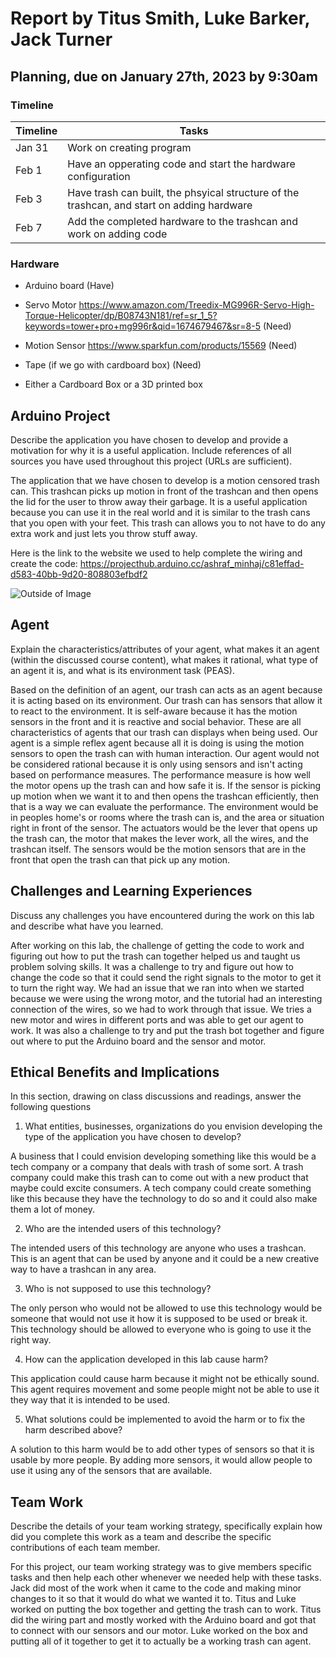 # Report by Titus Smith, Luke Barker, Jack Turner

## Planning, due on January 27th, 2023 by 9:30am

### Timeline

| Timeline  | Tasks |
| ----------- | ----------- |
|   Jan 31    |    Work on creating program |
|   Feb 1    |    Have an opperating code and start the hardware configuration |
|   Feb 3    |    Have trash can built, the phsyical structure of the trashcan, and start on adding hardware |
|   Feb 7    |    Add the completed hardware to the trashcan and work on adding code |

### Hardware

- Arduino board (Have)

- Servo Motor <https://www.amazon.com/Treedix-MG996R-Servo-High-Torque-Helicopter/dp/B08743N181/ref=sr_1_5?keywords=tower+pro+mg996r&qid=1674679467&sr=8-5> (Need)

- Motion Sensor <https://www.sparkfun.com/products/15569> (Need)

- Tape (if we go with cardboard box) (Need)

- Either a Cardboard Box or a 3D printed box

## Arduino Project

Describe the application you have chosen to develop and provide a motivation for why it is a useful application. Include  references of all sources you have used throughout this project (URLs are sufficient).

The application that we have chosen to develop is a motion censored trash can. This trashcan picks up motion in front of the  trashcan and then opens the lid for the user to throw away their garbage. It is a useful application because you can use it in the real world and it is similar to the trash cans that you open with your feet. This trash can allows you to not have to do any extra work and just lets you throw stuff away.

Here is the link to the website we used to help complete the wiring and create the code:
<https://projecthub.arduino.cc/ashraf_minhaj/c81effad-d583-40bb-9d20-808803efbdf2>

![Outside of Image](C://Users/titus/Downloads/IMG_0142.jpg)

## Agent

Explain the characteristics/attributes of your agent, what makes it an agent (within the discussed course content), what makes it rational, what type of an agent it is, and what is its environment task (PEAS).

Based on the definition of an agent, our trash can acts as an agent because it is acting based on its environment. Our trash can has sensors that allow it to react to the environment. It is self-aware because it has the motion sensors in the front and it is reactive and social behavior. These are all characteristics of agents that our trash can displays when being used. Our agent is a simple reflex agent because all it is doing is using the motion sensors to open the trash can with human interaction. Our agent would not be considered rational because it is only using sensors and isn't acting based on performance measures. The performance measure is how well the motor opens up the trash can and how safe it is. If the sensor is picking up motion when we want it to and then opens the trashcan efficiently, then that is a way we can evaluate the performance. The environment would be in peoples home's or rooms where the trash can is, and the area or situation right in front of the sensor. The actuators would be the lever that opens up the trash can, the motor that makes the lever work, all the wires, and the trashcan itself. The sensors would be the motion sensors that are in the front that open the trash can that pick up any motion.

## Challenges and Learning Experiences

Discuss any challenges you have encountered during the work on this lab and  describe what have you learned.

After working on this lab, the challenge of getting the code to work and figuring out how to put the trash can together helped us and taught us problem solving skills. It was a challenge to try and figure out how to change the code so that it could send the right signals to the motor to get it to turn the right way. We had an issue that we ran into when we started because we were using the wrong motor, and the tutorial had an interesting connection of the wires, so we had to work through that issue. We tries a new motor and wires in different ports and was able to get our agent to work. It was also a challenge to try and put the trash bot together and figure out where to put the Arduino board and the sensor and motor.

## Ethical Benefits and Implications

In this section, drawing on class discussions and readings, answer the following questions

1. What entities, businesses, organizations do you envision developing the type of the application you have chosen to develop?

A business that I could envision developing something like this would be a tech company or a company that deals with trash of some sort. A trash company could make this trash can to come out with a new product that maybe could excite consumers. A tech company could create something like this because they have the technology to do so and it could also make them a lot of money.

2. Who are the intended users of this technology?

The intended users of this technology are anyone who uses a trashcan. This is an agent that can be used by anyone and it could be a new creative way to have a trashcan in any area.

3. Who is not supposed to use this technology?

The only person who would not be allowed to use this technology would be someone that would not use it how it is supposed to be used or break it. This technology should be allowed to everyone who is going to use it the right way.

4. How can the application developed in this lab cause harm?

This application could cause harm because it might not be ethically sound. This agent requires movement and some people might not be able to use it they way that it is intended to be used.

5. What solutions could be implemented to avoid the harm or to fix the harm described above?

A solution to this harm would be to add other types of sensors so that it is usable by more people. By adding more sensors, it would allow people to use it using any of the sensors that are available.

## Team Work

Describe the details of your team working strategy, specifically explain how did you complete this work as a team and describe the specific contributions of each team member.

For this project, our team working strategy was to give members specific tasks and then help each other whenever we needed help with these tasks. Jack did most of the work when it came to the code and making minor changes to it so that it would do what we wanted it to. Titus and Luke worked on putting the box together and getting the trash can to work. Titus did the wiring part and mostly worked with the Arduino board and got that to connect with our sensors and our motor. Luke worked on the box and putting all of it together to get it to actually be a working trash can agent.
